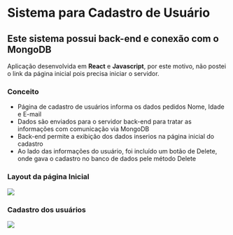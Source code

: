 # Sistema para Cadastro de Usuário #
## Este sistema possui back-end e conexão com o MongoDB ##


Aplicação desenvolvida em **React** e **Javascript**, por este motivo, não postei o link da página inicial pois precisa iniciar o servidor.

### Conceito ###
* Página de cadastro de usuários informa os dados pedidos Nome, Idade e E-mail
* Dados são enviados para o servidor back-end para tratar as informações com comunicação via MongoDB
* Back-end permite a exibição dos dados inserios na página inicial do cadastro
* Ao lado das informações do usuário, foi incluído um botão de Delete, onde gava o cadastro no banco de dados pele método Delete

### Layout da página Inicial ###

![](/my-cadastro-usuarios-app/inicial-cadastro.png)

### Cadastro dos usuários ###
![](/my-cadastro-usuarios-app/dados-cadastro.png)

